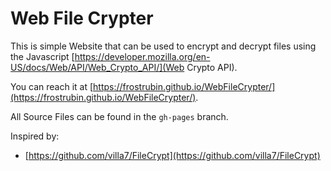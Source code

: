 Web File Crypter
================

This is simple Website that can be used to encrypt and decrypt files using the Javascript [https://developer.mozilla.org/en-US/docs/Web/API/Web_Crypto_API/](Web Crypto API).

You can reach it at [https://frostrubin.github.io/WebFileCrypter/](https://frostrubin.github.io/WebFileCrypter/).

All Source Files can be found in the `gh-pages` branch.

Inspired by: 
   - [https://github.com/villa7/FileCrypt](https://github.com/villa7/FileCrypt)
